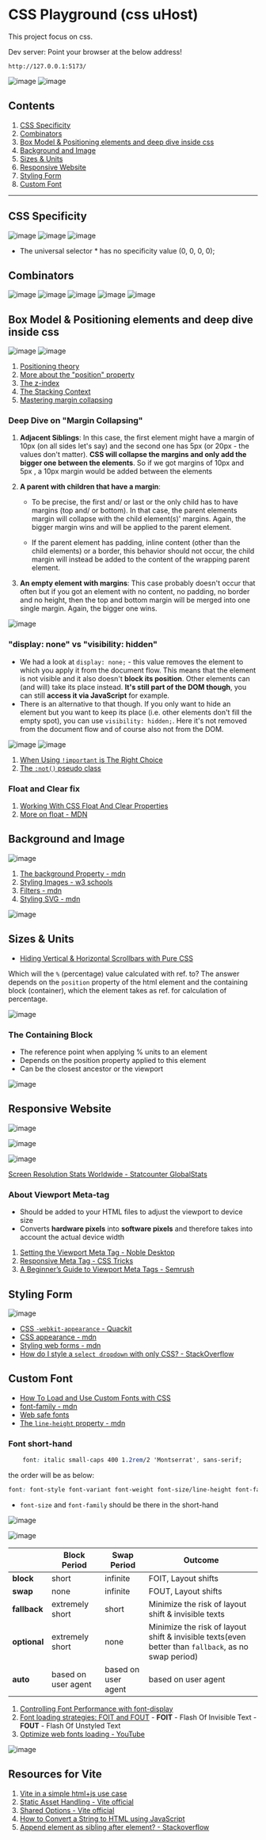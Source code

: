 # CSS Playground (css uHost)
This project focus on css.

Dev server: Point your browser at the below address!

```
http://127.0.0.1:5173/
```
![image](https://github.com/actionanand/css-uhost/assets/46064269/61e5afe5-1704-427f-ad7c-33bf514466be)
![image](https://github.com/actionanand/css-uhost/assets/46064269/ae704491-2adb-4e2d-a9f8-848ffbf644e5)

## Contents
1. [CSS Specificity](#css-specificity)
2. [Combinators](#combinators)
3. [Box Model & Positioning elements and deep dive inside css](#box-model--positioning-elements-and-deep-dive-inside-css)
4. [Background and Image](#background-and-image)
5. [Sizes & Units](#sizes--units)
6. [Responsive Website](#responsive-website)
7. [Styling Form](#styling-form)
8. [Custom Font](#custom-font)


****

## CSS Specificity

![image](https://github.com/actionanand/css-uhost/assets/46064269/aecee362-1955-48f3-9a27-e4a67fb9fa14)
![image](https://github.com/actionanand/css-uhost/assets/46064269/16d7cdb1-f389-4452-b188-0188dab4a106)
![image](https://github.com/actionanand/css-uhost/assets/46064269/73fe75ef-1b50-40f4-af07-ef5a1c9f4e5c)

* The universal selector * has no specificity value (0, 0, 0, 0);

## Combinators

![image](https://github.com/actionanand/css-uhost/assets/46064269/25296f30-4951-46d0-b204-9baa60b3d8f7)
![image](https://github.com/actionanand/css-uhost/assets/46064269/72e9cf15-ea73-4c16-97cf-f0f7ab82c48f)
![image](https://github.com/actionanand/css-uhost/assets/46064269/9e601b59-31d8-44b2-81f4-1b3d94a68028)
![image](https://github.com/actionanand/css-uhost/assets/46064269/212dd5c7-c72a-4a91-858a-8a89a2c77f6f)
![image](https://github.com/actionanand/css-uhost/assets/46064269/482409d1-2f9e-4613-ad48-dbb5553036dc)

## Box Model & Positioning elements and deep dive inside css

![image](https://github.com/actionanand/css-uhost/assets/46064269/2f5b520b-e8d7-41a0-8de5-4f5f78f7158b)
![image](https://github.com/actionanand/css-uhost/assets/46064269/a27e8c48-3c12-4f68-8bda-5f6f1140a052)


1. [Positioning theory](https://developer.mozilla.org/en-US/docs/Learn/CSS/CSS_layout/Positioning)
2. [More about the "position" property](https://developer.mozilla.org/en-US/docs/Web/CSS/position)
3. [The z-index](https://developer.mozilla.org/en-US/docs/Web/CSS/z-index)
4. [The Stacking Context](https://developer.mozilla.org/en-US/docs/Web/CSS/CSS_Positioning/Understanding_z_index/The_stacking_context)
5. [Mastering margin collapsing](https://developer.mozilla.org/en-US/docs/Web/CSS/CSS_Box_Model/Mastering_margin_collapsing)

### Deep Dive on "Margin Collapsing"

1. **Adjacent Siblings**: In this case, the first element might have a margin of 10px  (on all sides let's say) and the second one has 5px  (or 20px  - the values don't matter). **CSS will collapse the margins and only add the bigger one between the elements**. So if we got margins of 10px  and 5px , a 10px  margin would be added between the elements

2. **A parent with children that have a margin**:
     * To be precise, the first and/ or last or the only child has to have margins (top and/ or bottom). In that case, the parent elements margin will collapse with the child element(s)' margins. Again, the bigger margin wins and will be applied to the parent element.

    * If the parent element has padding, inline content (other than the child elements) or a border, this behavior should not occur, the child margin will instead be added to the content of the wrapping parent element.

3. **An empty element with margins**: This case probably doesn't occur that often but if you got an element with no content, no padding, no border and no height, then the top and bottom margin will be merged into one single margin. Again, the bigger one wins.

![image](https://github.com/actionanand/css-uhost/assets/46064269/9f2c2b2d-024c-450c-b889-ccf44bc0b042)

### "display: none" vs "visibility: hidden"

* We had a look at `display: none;`  - this value removes the element to which you apply it from the document flow. This means that the element is not visible and it also doesn't **block its position**. Other elements can (and will) take its place instead. **It's still part of the DOM though**, you can still **access it via JavaScript** for example.
* There is an alternative to that though. If you only want to hide an element but you want to keep its place (i.e. other elements don't fill the empty spot), you can use `visibility: hidden;`. Here it's not removed from the document flow and of course also not from the DOM.

![image](https://github.com/actionanand/css-uhost/assets/46064269/30cd00ab-19df-45d0-b8b5-04a730db78e4)
![image](https://github.com/actionanand/css-uhost/assets/46064269/a35d6b1a-d2d7-4124-8947-9ddc4f29241d)

1. [When Using `!important` is The Right Choice](https://css-tricks.com/when-using-important-is-the-right-choice/)
2. [The `:not()`  pseudo class](https://developer.mozilla.org/en-US/docs/Web/CSS/:not)

### Float and Clear fix

1. [Working With CSS Float And Clear Properties](https://blog.openreplay.com/working-with-css-float-and-clear-properties/)
2. [More on float - MDN](https://developer.mozilla.org/en-US/docs/Web/CSS/float)

## Background and Image

![image](https://github.com/actionanand/css-uhost/assets/46064269/c4c28015-896a-46b6-9545-c839b171c8d4)

1. [The background Property - mdn](https://developer.mozilla.org/en-US/docs/Web/CSS/background)
2. [Styling Images - w3 schools](https://www.w3schools.com/css/css3_images.asp)
3. [Filters - mdn](https://developer.mozilla.org/en-US/docs/Web/CSS/filter)
4. [Styling SVG - mdn](https://developer.mozilla.org/en-US/docs/Web/SVG/Tutorial/SVG_and_CSS)

![image](https://github.com/actionanand/css-uhost/assets/46064269/469d2ad5-6a72-482e-8427-9c28374aaeb9)

## Sizes & Units

* [Hiding Vertical & Horizontal Scrollbars with Pure CSS](https://web.archive.org/web/20180505112131/https://blogs.msdn.microsoft.com/kurlak/2013/11/03/hiding-vertical-scrollbars-with-pure-css-in-chrome-ie-6-firefox-opera-and-safari/)

Which will the `%` (percentage) value calculated with ref. to? The answer depends on the `position` property of the html element and the containing block (container), which the element takes as ref. for calculation of percentage.

![image](https://github.com/actionanand/css-uhost/assets/46064269/9369d41a-0852-4c94-83eb-3e8d26f46abd)

### The Containing Block

* The reference point when applying % units to an element
* Depends on the position property applied to this element
* Can be the closest ancestor or the viewport

![image](https://github.com/actionanand/css-uhost/assets/46064269/450f79fb-e906-46fd-b9bb-f796ba2e1f7a)

## Responsive Website

![image](https://github.com/actionanand/css-uhost/assets/46064269/ed1e61bd-ad57-445d-b9e6-9211b5148994)

![image](https://github.com/actionanand/css-uhost/assets/46064269/6b9f5373-d29a-40a0-977d-05a5058227a7)

![image](https://github.com/actionanand/css-uhost/assets/46064269/2b9ebf94-0aba-420f-af92-65d10f5d4582)

[Screen Resolution Stats Worldwide - Statcounter GlobalStats](https://gs.statcounter.com/screen-resolution-stats#monthly-201801-202401-bar)

### About Viewport Meta-tag

* Should be added to your HTML files to adjust the viewport to device size
* Converts **hardware pixels** into **software pixels** and therefore takes into account the actual device width

1. [Setting the Viewport Meta Tag - Noble Desktop](https://www.nobledesktop.com/learn/html-css/setting-the-viewport-meta-tag)
2. [Responsive Meta Tag - CSS Tricks](https://css-tricks.com/snippets/html/responsive-meta-tag/)
3. [A Beginner’s Guide to Viewport Meta Tags - Semrush](https://www.semrush.com/blog/viewport-meta-tag/)

## Styling Form

![image](https://github.com/actionanand/css-uhost/assets/46064269/bb83ab5d-2ce2-47e1-ba1d-d6bd01583519)

* [CSS `-webkit-appearance` - Quackit](https://www.quackit.com/css/properties/webkit/css_-webkit-appearance.cfm)
* [CSS appearance - mdn](https://developer.mozilla.org/en-US/docs/Web/CSS/appearance)
* [Styling web forms - mdn](https://developer.mozilla.org/en-US/docs/Learn/Forms/Styling_web_forms)
* [How do I style a `select dropdown` with only CSS? - StackOverflow](https://stackoverflow.com/questions/1895476/how-do-i-style-a-select-dropdown-with-only-css)

## Custom Font

* [How To Load and Use Custom Fonts with CSS](https://www.digitalocean.com/community/tutorials/how-to-load-and-use-custom-fonts-with-css)
* [font-family - mdn](https://developer.mozilla.org/en-US/docs/Web/CSS/font-family)
* [Web safe fonts](https://www.cssfontstack.com/)
* [The `line-height` property - mdn](https://developer.mozilla.org/en-US/docs/Web/CSS/line-height)

### Font short-hand

```css
    font: italic small-caps 400 1.2rem/2 'Montserrat', sans-serif;
```
the order will be as below:

```css
font: font-style font-variant font-weight font-size/line-height font-family; 
```

* `font-size` and `font-family` should be there in the short-hand

![image](https://github.com/actionanand/css-uhost/assets/46064269/3a056466-7b0e-4b84-8e46-db0ef211f587)

![image](https://github.com/actionanand/css-uhost/assets/46064269/6803a4ef-74cc-4686-bf84-75e935522d9f)

|              | **Block Period**    | **Swap Period**     | **Outcome**                                                                                         |
|--------------|---------------------|---------------------|-----------------------------------------------------------------------------------------------------|
| **block**    | short               | infinite            | FOIT, Layout shifts                                                                                 |
| **swap**     | none                | infinite            | FOUT, Layout shifts                                                                                 |
| **fallback** | extremely short     | short               | Minimize the risk of layout shift & invisible texts                                                 |
| **optional** | extremely short     | none                | Minimize the risk of layout shift & invisible texts(even better than `fallback`, as no swap period) |
| **auto**     | based on user agent | based on user agent | based on user agent                                                                                 |


1. [Controlling Font Performance with font-display](https://developer.chrome.com/blog/font-display)
2. [Font loading strategies: FOIT and FOUT](https://dev.to/ibn_abubakre/font-loading-strategies-foit-and-fout-393b)
       - **FOIT** - Flash Of Invisible Text
       - **FOUT** - Flash Of Unstyled Text
3. [Optimize web fonts loading - YouTube](https://www.youtube.com/watch?v=wnpMeYARV4g)

![image](https://github.com/actionanand/css-uhost/assets/46064269/74c29804-e812-47ac-b5c8-17450bc1ca9a)

## Resources for Vite

1. [Vite in a simple html+js use case](https://dev.to/marcinwosinek/vite-in-a-simple-html-js-usecase-35k2)
2. [Static Asset Handling - Vite official](https://vitejs.dev/guide/assets.html#importing-asset-as-string)
3. [Shared Options - Vite official](https://vitejs.dev/config/shared-options)
4. [How to Convert a String to HTML using JavaScript](https://sabe.io/blog/javascript-convert-string-to-html)
5. [Append element as sibling after element? - Stackoverflow](https://stackoverflow.com/questions/21422337/append-element-as-sibling-after-element)
